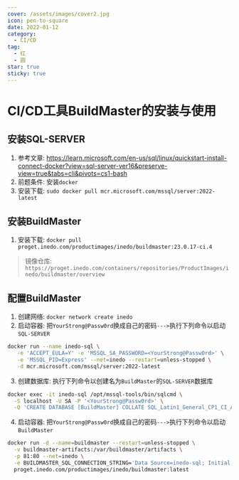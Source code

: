 ```yaml
---
cover: /assets/images/cover2.jpg
icon: pen-to-square
date: 2022-01-12
category:
  - CI/CD
tag:
  - 红
  - 圆
star: true
sticky: true
---
```


# CI/CD工具BuildMaster的安装与使用

## 安装SQL-SERVER

1. 参考文章: https://learn.microsoft.com/en-us/sql/linux/quickstart-install-connect-docker?view=sql-server-ver16&preserve-view=true&tabs=cli&pivots=cs1-bash
2. 前题条件: 安装`docker`
3. 安装下载: `sudo docker pull mcr.microsoft.com/mssql/server:2022-latest`

## 安装BuildMaster

1. 安装下载: `docker pull proget.inedo.com/productimages/inedo/buildmaster:23.0.17-ci.4`
> 镜像仓库: `https://proget.inedo.com/containers/repositories/ProductImages/inedo/buildmaster/overview`

## 配置BuildMaster

1. 创建网络: `docker network create inedo`
2. 启动容器: 把`YourStrong@Passw0rd`换成自己的密码`--->`执行下列命令以启动`SQL-SERVER`
```bash
docker run --name inedo-sql \
   -e 'ACCEPT_EULA=Y' -e 'MSSQL_SA_PASSWORD=<YourStrong@Passw0rd>' \
   -e 'MSSQL_PID=Express' --net=inedo --restart=unless-stopped \
   -d mcr.microsoft.com/mssql/server:2022-latest
```
3. 创建数据库: 执行下列命令以创建名为`BuildMaster`的`SQL-SERVER`数据库
```bash
docker exec -it inedo-sql /opt/mssql-tools/bin/sqlcmd \
  -S localhost -U SA -P '<YourStrong@Passw0rd>' \
  -Q 'CREATE DATABASE [BuildMaster] COLLATE SQL_Latin1_General_CP1_CI_AS'
```
4. 启动容器: 把`YourStrong@Passw0rd`换成自己的密码`--->`执行下列命令以启动`BuildMaster`
```bash
docker run -d --name=buildmaster --restart=unless-stopped \
  -v buildmaster-artifacts:/var/buildmaster/artifacts \
  -p 81:80 --net=inedo \
  -e BUILDMASTER_SQL_CONNECTION_STRING='Data Source=inedo-sql; Initial Catalog=BuildMaster; User ID=sa; Password=<YourStrong@Passw0rd>' \
  proget.inedo.com/productimages/inedo/buildmaster:latest
```